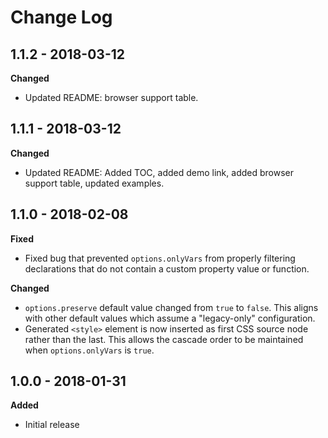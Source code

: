 # Change Log

## 1.1.2 - 2018-03-12

**Changed**

- Updated README: browser support table.

## 1.1.1 - 2018-03-12

**Changed**

- Updated README: Added TOC, added demo link, added browser support table,
  updated examples.

## 1.1.0 - 2018-02-08

**Fixed**

- Fixed bug that prevented `options.onlyVars` from properly filtering
  declarations that do not contain a custom property value or function.

**Changed**

- `options.preserve` default value changed from `true` to `false`. This aligns
  with other default values which assume a "legacy-only" configuration.
- Generated `<style>` element is now inserted as first CSS source node rather
  than the last. This allows the cascade order to be maintained when
  `options.onlyVars` is `true`.

## 1.0.0 - 2018-01-31

**Added**

- Initial release
